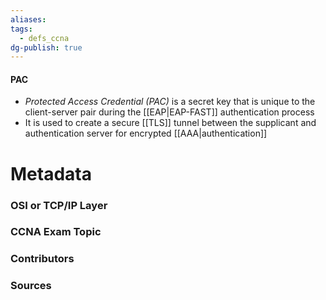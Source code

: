 ```yaml
---
aliases: 
tags:
  - defs_ccna
dg-publish: true
---
```

#### PAC
- *Protected Access Credential (PAC)* is a secret key that is unique to the client-server pair during the [[EAP|EAP-FAST]] authentication process
- It is used to create a secure [[TLS]] tunnel between the supplicant and authentication server for encrypted [[AAA|authentication]]







# Metadata
### OSI or TCP/IP Layer

### CCNA Exam Topic

### Contributors

### Sources
